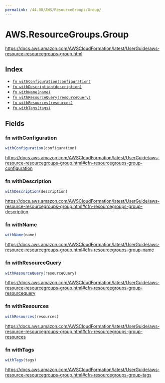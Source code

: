 ```yaml
---
permalink: /44.00/AWS/ResourceGroups/Group/
---
```


# AWS.ResourceGroups.Group

https://docs.aws.amazon.com/AWSCloudFormation/latest/UserGuide/aws-resource-resourcegroups-group.html

## Index

* [`fn withConfiguration(configuration)`](#fn-withconfiguration)
* [`fn withDescription(description)`](#fn-withdescription)
* [`fn withName(name)`](#fn-withname)
* [`fn withResourceQuery(resourceQuery)`](#fn-withresourcequery)
* [`fn withResources(resources)`](#fn-withresources)
* [`fn withTags(tags)`](#fn-withtags)

## Fields

### fn withConfiguration

```ts
withConfiguration(configuration)
```

https://docs.aws.amazon.com/AWSCloudFormation/latest/UserGuide/aws-resource-resourcegroups-group.html#cfn-resourcegroups-group-configuration

### fn withDescription

```ts
withDescription(description)
```

https://docs.aws.amazon.com/AWSCloudFormation/latest/UserGuide/aws-resource-resourcegroups-group.html#cfn-resourcegroups-group-description

### fn withName

```ts
withName(name)
```

https://docs.aws.amazon.com/AWSCloudFormation/latest/UserGuide/aws-resource-resourcegroups-group.html#cfn-resourcegroups-group-name

### fn withResourceQuery

```ts
withResourceQuery(resourceQuery)
```

https://docs.aws.amazon.com/AWSCloudFormation/latest/UserGuide/aws-resource-resourcegroups-group.html#cfn-resourcegroups-group-resourcequery

### fn withResources

```ts
withResources(resources)
```

https://docs.aws.amazon.com/AWSCloudFormation/latest/UserGuide/aws-resource-resourcegroups-group.html#cfn-resourcegroups-group-resources

### fn withTags

```ts
withTags(tags)
```

https://docs.aws.amazon.com/AWSCloudFormation/latest/UserGuide/aws-resource-resourcegroups-group.html#cfn-resourcegroups-group-tags
